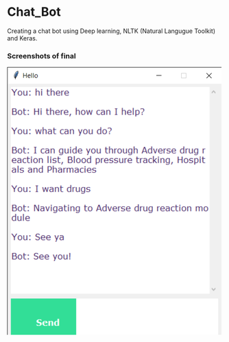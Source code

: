 # Chat_Bot
Creating a chat bot using Deep learning, NLTK (Natural Langugue Toolkit) and Keras.

### Screenshots of final

![Output](https://github.com/Hasvingunasekara/Chat_Bot/blob/master/Hello%206_6_2021%203_58_07%20PM.png)
